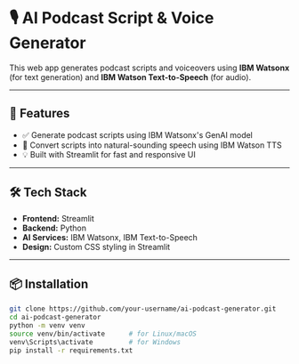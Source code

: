 # 🎙️ AI Podcast Script & Voice Generator

This web app generates podcast scripts and voiceovers using **IBM Watsonx** (for text generation) and **IBM Watson Text-to-Speech** (for audio).

---

## 🚀 Features

- ✅ Generate podcast scripts using IBM Watsonx's GenAI model
- 🎤 Convert scripts into natural-sounding speech using IBM Watson TTS
- 💡 Built with Streamlit for fast and responsive UI

---

## 🛠️ Tech Stack

- **Frontend:** Streamlit
- **Backend:** Python
- **AI Services:** IBM Watsonx, IBM Text-to-Speech
- **Design:** Custom CSS styling in Streamlit

---

## 📦 Installation

```bash
git clone https://github.com/your-username/ai-podcast-generator.git
cd ai-podcast-generator
python -m venv venv
source venv/bin/activate      # for Linux/macOS
venv\Scripts\activate         # for Windows
pip install -r requirements.txt
